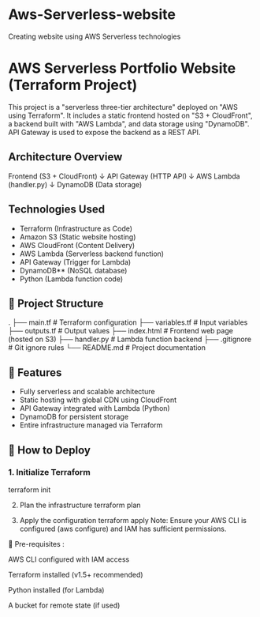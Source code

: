 # Aws-Serverless-website
Creating website using AWS Serverless technologies

# AWS Serverless Portfolio Website (Terraform Project)

This project is a "serverless three-tier architecture" deployed on "AWS using Terraform". It includes a static frontend hosted on "S3 + CloudFront", a backend built with "AWS Lambda", and data storage using "DynamoDB". API Gateway is used to expose the backend as a REST API.


## Architecture Overview

Frontend (S3 + CloudFront)
↓
API Gateway (HTTP API)
↓
AWS Lambda (handler.py)
↓
DynamoDB (Data storage)


## Technologies Used

- Terraform (Infrastructure as Code)
- Amazon S3 (Static website hosting)
- AWS CloudFront (Content Delivery)
- AWS Lambda (Serverless backend function)
- API Gateway (Trigger for Lambda)
- DynamoDB** (NoSQL database)
- Python (Lambda function code)

## 📂 Project Structure

.
├── main.tf # Terraform configuration
├── variables.tf # Input variables
├── outputs.tf # Output values
├── index.html # Frontend web page (hosted on S3)
├── handler.py # Lambda function backend
├── .gitignore # Git ignore rules
└── README.md # Project documentation


## 🚀 Features

- Fully serverless and scalable architecture
- Static hosting with global CDN using CloudFront
- API Gateway integrated with Lambda (Python)
- DynamoDB for persistent storage
- Entire infrastructure managed via Terraform

## 🧪 How to Deploy

### 1. Initialize Terraform
terraform init

2. Plan the infrastructure
terraform plan

4. Apply the configuration
terraform apply
Note: Ensure your AWS CLI is configured (aws configure) and IAM has sufficient permissions.

📌 Pre-requisites :

AWS CLI configured with IAM access

Terraform installed (v1.5+ recommended)

Python installed (for Lambda)

A bucket for remote state (if used)
